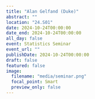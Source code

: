 ```yaml
---
title: "Alan Gelfand (Duke)"
abstract: ""
location: "24.S01"
date: 2024-10-24T00:00:00
date_end: 2024-10-24T00:00:00
all_day: false
event: Statistics Seminar
event_url: ""
publishDate: 2024-10-24T00:00:00
draft: false
featured: false
image:
  filename: "media/seminar.png"
  focal_point: Smart
  preview_only: false
---
```

